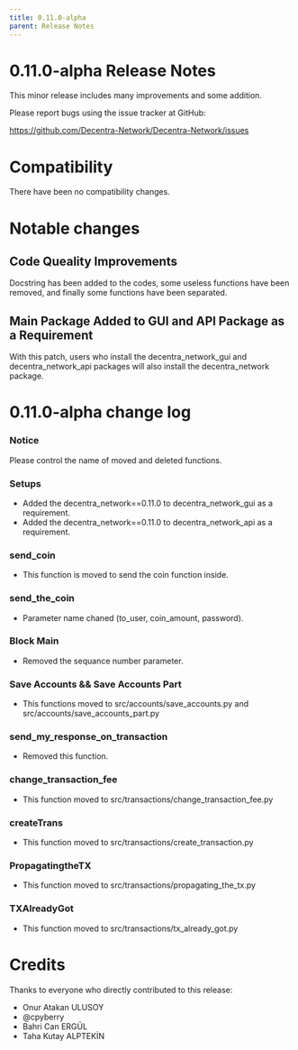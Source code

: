 ```yaml
---
title: 0.11.0-alpha
parent: Release Notes
---
```


0.11.0-alpha Release Notes
====================

This minor release includes many improvements and some addition.

Please report bugs using the issue tracker at GitHub:

  <https://github.com/Decentra-Network/Decentra-Network/issues>

Compatibility
==============

There have been no compatibility changes.

Notable changes
===============

## Code Queality Improvements

Docstring has been added to the codes, some useless functions have been removed, 
and finally some functions have been separated.

## Main Package Added to GUI and API Package as a Requirement

With this patch, users who install the decentra_network_gui and decentra_network_api 
packages will also install the decentra_network package.

0.11.0-alpha change log
=================

### Notice
Please control the name of moved and deleted functions.

### Setups
- Added the decentra_network==0.11.0 to decentra_network_gui as a requirement.
- Added the decentra_network==0.11.0 to decentra_network_api as a requirement.

### send_coin
- This function is moved to send the coin function inside.

### send_the_coin
- Parameter name chaned (to_user, coin_amount, password). 

### Block Main
- Removed the sequance number parameter.

### Save Accounts && Save Accounts Part
- This functions moved to src/accounts/save_accounts.py and src/accounts/save_accounts_part.py

### send_my_response_on_transaction
- Removed this function.

### change_transaction_fee
- This function moved to src/transactions/change_transaction_fee.py

### createTrans
- This function moved to src/transactions/create_transaction.py

### PropagatingtheTX
- This function moved to src/transactions/propagating_the_tx.py

### TXAlreadyGot
- This function moved to src/transactions/tx_already_got.py


Credits
=======

Thanks to everyone who directly contributed to this release:

- Onur Atakan ULUSOY
- @cpyberry
- Bahri Can ERGÜL
- Taha Kutay ALPTEKİN
